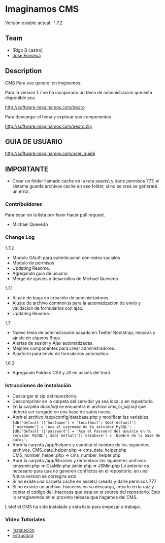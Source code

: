 # Imaginamos CMS

Versión estable actual : 1.7.2

## Team

* [Rigo B castro]
* [Jose Fonseca](http://josefonseca.me/)

## Description

CMS Para uso general en Imginamos.

Para la version 1.7 se ha incoporado un tema de administracion que esta disponible aca.

http://software.imaginamos.com/beoro

Para descargar el tema y explorar sus componentes

http://software.imaginamos.com/beoro.zip

## GUIA DE USUARIO

http://software.imaginamos.com/user_guide

## IMPORTANTE

- Crear un folder llamado cache en la ruta assets\ y darle permisos 777, el sistema guarda archivos cache en ese folder, si no se crea se generará un error.

### Contribuidores

Para estar en la lista por favor hacer pull request.

-   Michael Quevedo

### Change Log

1.7.2

-   Modulo OAuth para autenticación con redes sociales
-   Modulo de permisos
-   Updating Readme.
-   Agregando guia de usuario.
-   Merge de ajustes y desarrollos de Michael Quevedo.

1.7.1

-   Ajuste de bugs en creación de administradores
-   Ajuste de archivo common.js para la automatización de envio y validacion de formularios con ajax.
-   Updating Readme.

1.7 

-   Nuevo tema de administración basado en Twitter Bootstrap, mejoras y ajuste de algunos Bugs.
-   Alertas de sesión y Ajax automatizadas.
-   Mejores componentes para crear administradores.
-   Ajaxform para envio de formularios automatico.

1.6.2
 
-   Agregando Folders CSS y JS en assets del front.

### Istrucciones de instalación

- Descargar el zip del repositorio.
- Descomprimir en la carpeta del servidor ya sea local o en repositorio.
- En la carpeta docs/sql se encuentra el archivo cms_ci_sql.sql que deberá ser cargado en una base de satos nueva.
- Abrir el archivo /app/config/database.php y modificar las variables:
``
	$db['default']['hostname'] = 'localhost';
	$db['default']['username'] = 'Aca el username de tu servidor MySQL';
	$db['default']['password'] = 'Aca el Password del usuario en tu servidor MySQL';
	$db['default']['database'] = 'Nombre de la base de datos';
``
- Abrir la carpeta /app/helpers y cambiar el nombre de los siguientes archivos.
	CMS_date_helper.php => cms_date_helper.php
	CMS_number_helper.php => cms_number_helper.php
- Abrir la carpeta /app/libraries y renombrar los siguientes archivos
	cmssmin.php => CssMin.php
	jsmin.php => JSMin.php
Lo anterior es necesario para que no generen conflictos en el repositorio, en una futura version se corregira esto.
- Si no existe una carpeta cache en assets/ crearla y darle permisos 777
- Si no exsiste un archivo .htaccess en su descarga, crearlo en la raiz y copiar el codigo del .htaccess que esta en el source del repositorio. Esto lo arreglaremos en el proximo release que hagamos del CMS.

Listo! el CMS ha sido instalado y esta listo para empezar a trabajar.

### Video Tutoriales

* [Instalación](http://software.imaginamos.com/tutorials/Instalacion/)
* [Estructura](http://software.imaginamos.com/tutorials/estructura/)